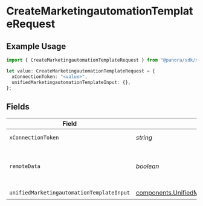 # CreateMarketingautomationTemplateRequest

## Example Usage

```typescript
import { CreateMarketingautomationTemplateRequest } from "@panora/sdk/models/operations";

let value: CreateMarketingautomationTemplateRequest = {
  xConnectionToken: "<value>",
  unifiedMarketingautomationTemplateInput: {},
};
```

## Fields

| Field                                                                                                                    | Type                                                                                                                     | Required                                                                                                                 | Description                                                                                                              |
| ------------------------------------------------------------------------------------------------------------------------ | ------------------------------------------------------------------------------------------------------------------------ | ------------------------------------------------------------------------------------------------------------------------ | ------------------------------------------------------------------------------------------------------------------------ |
| `xConnectionToken`                                                                                                       | *string*                                                                                                                 | :heavy_check_mark:                                                                                                       | The connection token                                                                                                     |
| `remoteData`                                                                                                             | *boolean*                                                                                                                | :heavy_minus_sign:                                                                                                       | Set to true to include data from the original Marketingautomation software.                                              |
| `unifiedMarketingautomationTemplateInput`                                                                                | [components.UnifiedMarketingautomationTemplateInput](../../models/components/unifiedmarketingautomationtemplateinput.md) | :heavy_check_mark:                                                                                                       | N/A                                                                                                                      |